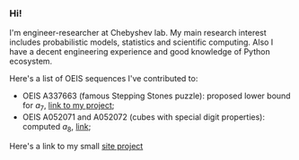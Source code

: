 ### Hi!
I'm engineer-researcher at Chebyshev lab. 
My main research interest includes probabilistic models, statistics and scientific computing.
Also I have a decent engineering experience and good knowledge of Python ecosystem.

Here's a list of OEIS sequences I've contributed to:
- OEIS A337663 (famous Stepping Stones puzzle): proposed lower bound for $a_{7}$, 
[link to my project](https://github.com/mihael-tunik/SteppingStonePuzzle);
- OEIS A052071 and A052072 (cubes with special digit properties): computed $a_{8}$,
[link](https://github.com/mihael-tunik/cube_search);

Here's a link to my small [site project](https://mihael-tunik.github.io/)
